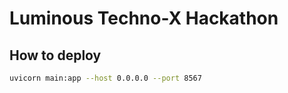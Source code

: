 # Luminous Techno-X Hackathon

## How to deploy

```bash
uvicorn main:app --host 0.0.0.0 --port 8567
```
